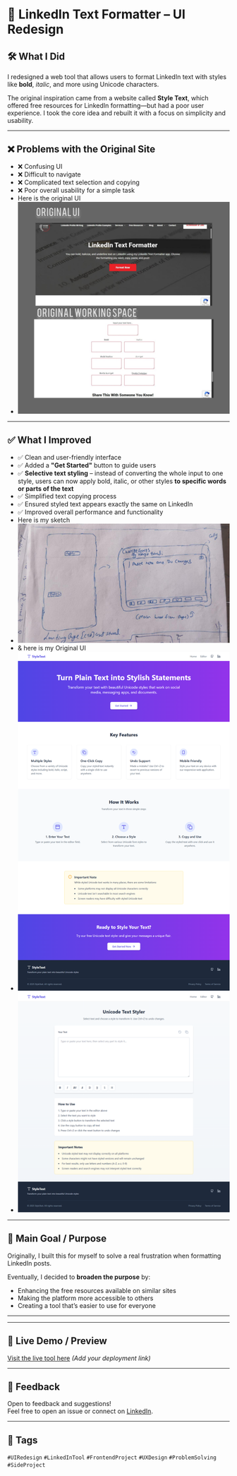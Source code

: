 # 🔡 LinkedIn Text Formatter – UI Redesign

## 🛠️ What I Did
I redesigned a web tool that allows users to format LinkedIn text with styles like **bold**, *italic*, and more using Unicode characters.

The original inspiration came from a website called **Style Text**, which offered free resources for LinkedIn formatting—but had a poor user experience. I took the core idea and rebuilt it with a focus on simplicity and usability.

---

## ❌ Problems with the Original Site
- ❌ Confusing UI
- ❌ Difficult to navigate
- ❌ Complicated text selection and copying
- ❌ Poor overall usability for a simple task
- Here is the original UI
- <img src="images/original.jpeg" alt="ori">

---

## ✅ What I Improved
- ✅ Clean and user-friendly interface
- ✅ Added a **"Get Started"** button to guide users
- ✅ **Selective text styling** – instead of converting the whole input to one style, users can now apply bold, italic, or other styles **to specific words or parts of the text**
- ✅ Simplified text copying process
- ✅ Ensured styled text appears exactly the same on LinkedIn
- ✅ Improved overall performance and functionality
- Here is my sketch
- <img src="images/sketch.jpeg" alt="ori">
- & here is my Original UI
- <img src="images/mainscreen.png" alt="ori">
- <img src="images/mainfunction.png" alt="ori">



---

## 🎯 Main Goal / Purpose
Originally, I built this for myself to solve a real frustration when formatting LinkedIn posts.

Eventually, I decided to **broaden the purpose** by:
- Enhancing the free resources available on similar sites
- Making the platform more accessible to others
- Creating a tool that’s easier to use for everyone

---



---

## 🔗 Live Demo / Preview
[Visit the live tool here](#) *(Add your deployment link)*

---

## 💬 Feedback
Open to feedback and suggestions!  
Feel free to open an issue or connect on [LinkedIn](https://linkedin.com/in/your-profile).

---

## 📌 Tags
`#UIRedesign` `#LinkedInTool` `#FrontendProject` `#UXDesign` `#ProblemSolving` `#SideProject`

